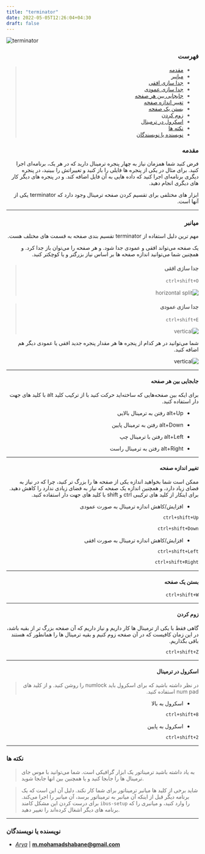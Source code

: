```yaml
---
title: "terminator"
date: 2022-05-05T12:26:04+04:30
draft: false
---
```


![terminator](./example.png)

<div dir='rtl'>

### فهرست

> - [مقدمه](#مقدمه)
> - [میانبر](#میانبر)
>  - [جدا سازی افقی](#جدا-سازی-افقی)
>  - [جدا سازی عمودی](#جدا-سازی-عمودی)
>  - [جابجایی بین هر صفحه](#جابجایی-بین-هر-صفحه)
>  - [تغییر اندازه صفحه](#تغییر-اندازه-صفحه)
>  - [بستن یک صفحه](#بستن-یک-صفحه)
>  - [زوم کردن](#زوم-کردن)
>  - [اسکرول در ترمینال](#اسکرول-در-ترمینال)
> - [نکته ها](#نکته-ها)
> - [نویسنده یا نویسندگان](#نویسنده-یا-نویسندگان)


### مقدمه

فرض کنید شما همزمان نیاز به چهار پنجره ترمینال دارید که در هر یک، برنامه‌ای اجرا کنید.
برای مثال در یکی از پنجره ها فایلی را باز کنید و تغییراتش را ببینید،
در پنجره دیگری برنامه‌ای اجرا کنید که داده هایی به آن فایل اضافه کند. و
در پنجره های دیگر کار های دیگری انجام دهید.

ابزار های مختلفی برای تقسیم کردن صفحه ترمینال وجود دارد که
terminator
یکی از آنها است.

---

### میانبر

مهم ترین دلیل استفاده از
terminator
تقسیم بندی صفحه به قسمت های مختلف هست.

یک صفحه می‌تواند افقی و عمودی جدا شود.
و هر صفحه را می‌توان باز جدا کرد.
و همچنین شما می‌توانید اندازه صفحه ها بر اساس نیاز بزرگتر و یا کوچکتر کنید.

> #### جدا سازی افقی
>
> ```bash
> ctrl+shift+O
> ```
>
> ![horizontal split](hor.png)

> #### جدا سازی عمودی
>
> ```bash
> ctrl+shift+E
> ```
> ![vertical](ver.png)


شما می‌توانید در هر کدام از پنجره ها هر مقدار پنجره جدید افقی یا عمودی دیگر هم اضافه کنید.

![vertical](ver_hor.png)

---

#### جابجایی بین هر صفحه

برای ایکه بین صفحه‌هایی که ساخته‌اید حرکت کنید با از ترکیب کلید
alt
با کلید های جهت دار استفاده کنید.

- alt+Up
رفتن به ترمینال بالایی

- alt+Down
رفتن به ترمینال پایین

- alt+Left
رفتن با ترمینال چپ

- alt+Right
رفتن به ترمینال راست

---

#### تغییر اندازه صفحه

ممکن است شما بخواهید اندازه یکی از صفحه ها را بزرگ تر کنید، چرا که در نیاز به فضای زیاد دارد،
و همچنین اندازه یک صفحه که نیاز به فضای زیادی ندارد را کاهش دهید. برای اینکار از کلید های ترکیبی
ctrl
و
shift
با کلید های جهت دار استفاده کنید.


- افزایش/کاهش اندازه ترمینال به صورت عمودی

```bash
ctrl+shift+Up
```

```bash
ctrl+shift+Down
```

- افزایش/کاهش اندازه ترمینال به صورت افقی

```bash
ctrl+shift+Left
```

```bash
ctrl+shift+Right
```

---

#### بستن یک صفحه

```bash
ctrl+shift+W
```

---

#### زوم کردن

گاهی فقط با یکی از ترمینال ها کار داریم و نیاز داریم که آن صفحه بزرگ تر از بقیه باشد، در این زمان
کافیست که در آن صفحه زوم کنیم و بقیه ترمینال ها را همانطور که هستند باقی بگذاریم.


```bash
ctrl+shift+Z
```

---

#### اسکرول در ترمینال

> در نظر داشته باشید که برای اسکرول باید
> numlock
> را روشن کنید. و از کلید های
> num pad
> استفاده کنید.

- اسکرول به بالا

```bash
ctrl+shift+8
```

- اسکرول به پایین

```bash
ctrl+shift+2
```

</div>

---

### نکته ها

> به یاد داشته باشید ترمیناتور یک ابزار گرافیکی است. شما می‌توانید با موس جای ترمینال ها را جابجا کنید
> و یا همچنین بین انها جابجا شوید.

> شاید برخی از کلید ها میانبر ترمیناتور برای شما کار نکند. دلیل آن این است که یک برنامه دیگر
> قبل از اینکه آن میانبر به ترمیناتور برسد، آن میانبر را اجرا می‌کند.
> برای درست کردن این مشکل کامند
> `ibus-setup`
> را وارد کنید، و میانبری را که برنامه های دیگر اشغال کرده‌اند را تغییر دهید.

---

### نویسنده یا نویسندگان

- *[Arya](https://github.com/shabane)* | **m.mohamadshabane@gmail.com**
